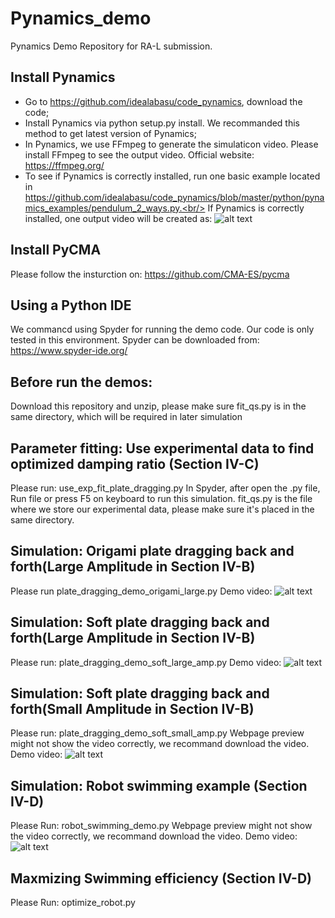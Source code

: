 # Pynamics_demo
Pynamics Demo Repository for RA-L submission. 
## Install Pynamics
* Go to https://github.com/idealabasu/code_pynamics, download the code;
* Install Pynamics via python setup.py install. We recommanded this method to get latest version of Pynamics;
* In Pynamics, we use FFmpeg to generate the simulaticon video. Please install FFmpeg to see the output video. Official website: https://ffmpeg.org/
* To see if Pynamics is correctly installed, run one basic example located in https://github.com/idealabasu/code_pynamics/blob/master/python/pynamics_examples/pendulum_2_ways.py.<br/>
If Pynamics is correctly installed, one output video will be created as:
![alt text](https://github.com/gdbbzq/Pynamics_demo/blob/main/pynamics_demo.gif)
 ## Install PyCMA
Please follow the insturction on: https://github.com/CMA-ES/pycma
## Using a Python IDE
We commancd using Spyder for running the demo code. Our code is only tested in this environment. Spyder can be downloaded from: https://www.spyder-ide.org/
## Before run the demos:
Download this repository and unzip, please make sure fit_qs.py is in the same directory, which will be required in later simulation
## Parameter fitting: Use experimental data to find optimized damping ratio (Section IV-C)
Please run: use_exp_fit_plate_dragging.py  In Spyder, after open the .py file, Run file or press F5 on keyboard to run this simulation.
fit_qs.py is the file where we store our experimental data, please make sure it's placed in the same directory.

## Simulation: Origami plate dragging back and forth(Large Amplitude in Section IV-B)
Please run plate_dragging_demo_origami_large.py
Demo video:
![alt text](https://github.com/gdbbzq/Pynamics_demo/blob/main/demo_videos/plate_dragging_demo_origami_large.gif)

## Simulation: Soft plate dragging back and forth(Large Amplitude in Section IV-B)
Please run: plate_dragging_demo_soft_large_amp.py
Demo video:
![alt text](https://github.com/gdbbzq/Pynamics_demo/blob/main/demo_videos/plate_dragging_demo_soft_large_amp.gif)

## Simulation: Soft plate dragging back and forth(Small Amplitude in Section IV-B)
Please run: plate_dragging_demo_soft_small_amp.py
Webpage preview might not show the video correctly, we recommand download the video. Demo video:
![alt text](https://github.com/gdbbzq/Pynamics_demo/blob/main/demo_videos/plate_dragging_demo_soft_small_amp.gif)

## Simulation: Robot swimming example (Section IV-D)
Please Run: robot_swimming_demo.py
Webpage preview might not show the video correctly, we recommand download the video. Demo video:
![alt text](https://github.com/gdbbzq/Pynamics_demo/blob/main/demo_videos/robot_swimming_demo.gif)

## Maxmizing Swimming efficiency (Section IV-D)
Please Run: optimize_robot.py
